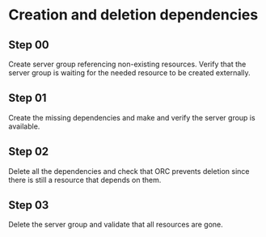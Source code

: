 # Creation and deletion dependencies

## Step 00

Create server group referencing non-existing resources. Verify that the server group is waiting for the needed resource to be created externally.

## Step 01

Create the missing dependencies and make and verify the server group is available.

## Step 02

Delete all the dependencies and check that ORC prevents deletion since there is still a resource that depends on them.

## Step 03

Delete the server group and validate that all resources are gone.
